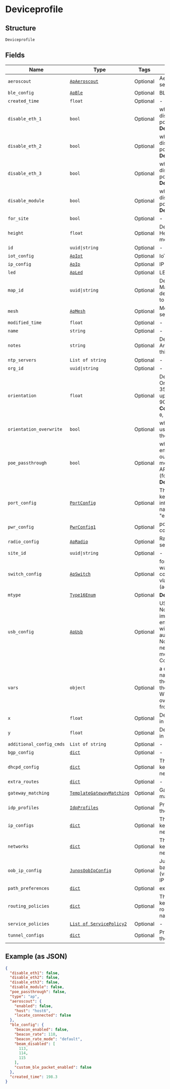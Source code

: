 
# Deviceprofile

## Structure

`Deviceprofile`

## Fields

| Name | Type | Tags | Description |
|  --- | --- | --- | --- |
| `aeroscout` | [`ApAeroscout`](../../doc/models/ap-aeroscout.md) | Optional | Aeroscout AP settings |
| `ble_config` | [`ApBle`](../../doc/models/ap-ble.md) | Optional | BLE AP settings |
| `created_time` | `float` | Optional | - |
| `disable_eth_1` | `bool` | Optional | whether to disable eth1 port<br>**Default**: `False` |
| `disable_eth_2` | `bool` | Optional | whether to disable eth2 port<br>**Default**: `False` |
| `disable_eth_3` | `bool` | Optional | whether to disable eth3 port<br>**Default**: `False` |
| `disable_module` | `bool` | Optional | whether to disable module port<br>**Default**: `False` |
| `for_site` | `bool` | Optional | - |
| `height` | `float` | Optional | Device Only. Height, in meters, optional |
| `id` | `uuid\|string` | Optional | - |
| `iot_config` | [`ApIot`](../../doc/models/ap-iot.md) | Optional | IoT AP settings |
| `ip_config` | [`ApIp`](../../doc/models/ap-ip.md) | Optional | IP AP settings |
| `led` | [`ApLed`](../../doc/models/ap-led.md) | Optional | LED AP settings |
| `map_id` | `uuid\|string` | Optional | Device Only.. Map where the device belongs to |
| `mesh` | [`ApMesh`](../../doc/models/ap-mesh.md) | Optional | Mesh AP settings |
| `modified_time` | `float` | Optional | - |
| `name` | `string` | Optional | - |
| `notes` | `string` | Optional | Device Only. Any notes about this AP |
| `ntp_servers` | `List of string` | Optional | - |
| `org_id` | `uuid\|string` | Optional | - |
| `orientation` | `float` | Optional | Device Only. Orientation, 0-359, in degrees, up is 0, right is 90.<br>**Constraints**: `>= 0`, `<= 359` |
| `orientation_overwrite` | `bool` | Optional | whether the user overwrite the orientation |
| `poe_passthrough` | `bool` | Optional | whether to enable power out through module port (for APH) or eth1 (for APL/BT11)<br>**Default**: `False` |
| `port_config` | [`PortConfig`](../../doc/models/port-config.md) | Optional | The property key is the interface(s) name (e.g. "eth1,eth2") |
| `pwr_config` | [`PwrConfig1`](../../doc/models/pwr-config-1.md) | Optional | power related configs |
| `radio_config` | [`ApRadio`](../../doc/models/ap-radio.md) | Optional | Radio AP settings |
| `site_id` | `uuid\|string` | Optional | - |
| `switch_config` | [`ApSwitch`](../../doc/models/ap-switch.md) | Optional | for people who want to fully control the vlans (advanced) |
| `mtype` | [`Type16Enum`](../../doc/models/type-16-enum.md) | Optional | **Default**: `'ap'` |
| `usb_config` | [`ApUsb`](../../doc/models/ap-usb.md) | Optional | USB AP settings<br>Note: if native imagotag is enabled, BLE will be disabled automatically<br>Note: legacy, new config moved to ESL Config. |
| `vars` | `object` | Optional | a dictionary of name->value, the vars can then be used in Wlans. This can overwrite those from Site Vars |
| `x` | `float` | Optional | Device Only. x in pixel |
| `y` | `float` | Optional | Device Only. y in pixel |
| `additional_config_cmds` | `List of string` | Optional | - |
| `bgp_config` | [`dict`](../../doc/models/junos-bgp-config.md) | Optional | - |
| `dhcpd_config` | [`dict`](../../doc/models/dhcpd-config.md) | Optional | The property key is the network name |
| `extra_routes` | [`dict`](../../doc/models/extra-routes-2.md) | Optional | - |
| `gateway_matching` | [`TemplateGatewayMatching`](../../doc/models/template-gateway-matching.md) | Optional | Gateway matching |
| `idp_profiles` | [`IdpProfiles`](../../doc/models/idp-profiles.md) | Optional | Property key is the profile name |
| `ip_configs` | [`dict`](../../doc/models/ip-configs.md) | Optional | The property key is the network name |
| `networks` | [`dict`](../../doc/models/network.md) | Optional | The property key is the network name |
| `oob_ip_config` | [`JunosOobIpConfig`](../../doc/models/junos-oob-ip-config.md) | Optional | Junos out-of-band (vme/em0/fxp0) IP config |
| `path_preferences` | [`dict`](../../doc/models/path-preferences.md) | Optional | experimental |
| `routing_policies` | [`dict`](../../doc/models/junos-routing-policy.md) | Optional | The property key is the routing policy name |
| `service_policies` | [`List of ServicePolicy2`](../../doc/models/service-policy-2.md) | Optional | - |
| `tunnel_configs` | [`dict`](../../doc/models/gatewaytemplate-tunnel-configs.md) | Optional | Property key is the tunnel name |

## Example (as JSON)

```json
{
  "disable_eth1": false,
  "disable_eth2": false,
  "disable_eth3": false,
  "disable_module": false,
  "poe_passthrough": false,
  "type": "ap",
  "aeroscout": {
    "enabled": false,
    "host": "host6",
    "locate_connected": false
  },
  "ble_config": {
    "beacon_enabled": false,
    "beacon_rate": 110,
    "beacon_rate_mode": "default",
    "beam_disabled": [
      113,
      114,
      115
    ],
    "custom_ble_packet_enabled": false
  },
  "created_time": 198.3
}
```

